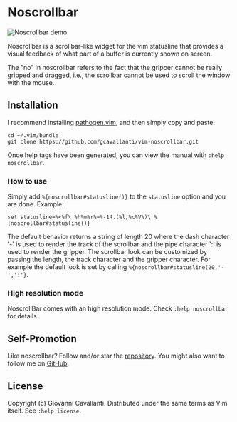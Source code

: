 # Noscrollbar

![Noscrollbar demo](https://gcavallanti.github.io/vim-noscrollbar/noscrollbar.gif)

Noscrollbar is a scrollbar-like widget for the vim statusline that
provides a visual feedback of what part of a buffer is currently shown on
screen.

The "no" in noscrollbar refers to the fact that the gripper cannot be
really gripped and dragged, i.e., the scrollbar cannot be used to scroll the
window with the mouse.  

## Installation

I recommend installing [pathogen.vim](https://github.com/tpope/vim-pathogen), and
then simply copy and paste:

    cd ~/.vim/bundle
    git clone https://github.com/gcavallanti/vim-noscrollbar.git

Once help tags have been generated, you can view the manual with
`:help noscrollbar`.

### How to use

Simply add `%{noscrollbar#statusline()}` to the `statusline` option and you are
done. Example:

    set statusline=%<%f\ %h%m%r%=%-14.(%l,%c%V%)\ %{noscrollbar#statusline()}

The default behavior returns a string of length 20 where the dash character '-'
is used to render the track of the scrollbar and the pipe character ':' is used
to render the gripper.  The scrollbar look can be customized by passing the
length, the track character and the gripper character. For example the default
look is set by calling `%{noscrollbar#statusline(20,'-',':'}`.

### High resolution mode

NoscrollBar comes with an high resolution mode.  Check `:help noscrollbar`
for details. 

## Self-Promotion

Like noscrollbar? Follow and/or star the
[repository](https://github.com/gcavallanti/vim-noscrollbar). You might also want to follow 
me on [GitHub](https://github.com/gcavallanti).

## License

Copyright (c) Giovanni Cavallanti.  Distributed under the same terms as Vim itself.
See `:help license`.
